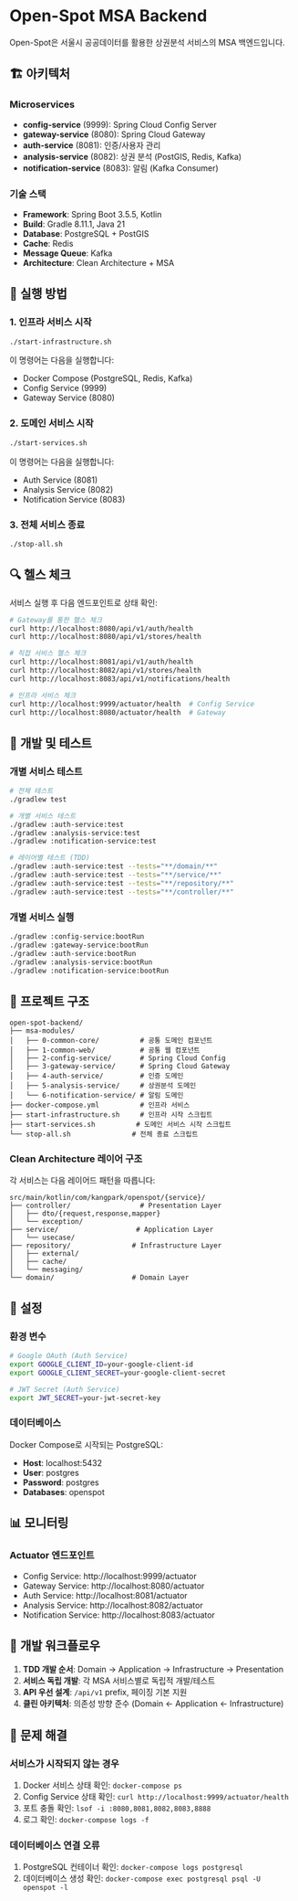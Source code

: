 # Open-Spot MSA Backend

Open-Spot은 서울시 공공데이터를 활용한 상권분석 서비스의 MSA 백엔드입니다.

## 🏗️ 아키텍처

### Microservices
- **config-service** (9999): Spring Cloud Config Server
- **gateway-service** (8080): Spring Cloud Gateway  
- **auth-service** (8081): 인증/사용자 관리
- **analysis-service** (8082): 상권 분석 (PostGIS, Redis, Kafka)
- **notification-service** (8083): 알림 (Kafka Consumer)

### 기술 스택
- **Framework**: Spring Boot 3.5.5, Kotlin
- **Build**: Gradle 8.11.1, Java 21
- **Database**: PostgreSQL + PostGIS
- **Cache**: Redis
- **Message Queue**: Kafka
- **Architecture**: Clean Architecture + MSA

## 🚀 실행 방법

### 1. 인프라 서비스 시작
```bash
./start-infrastructure.sh
```
이 명령어는 다음을 실행합니다:
- Docker Compose (PostgreSQL, Redis, Kafka)
- Config Service (9999)
- Gateway Service (8080)

### 2. 도메인 서비스 시작
```bash
./start-services.sh
```
이 명령어는 다음을 실행합니다:
- Auth Service (8081)
- Analysis Service (8082)
- Notification Service (8083)

### 3. 전체 서비스 종료
```bash
./stop-all.sh
```

## 🔍 헬스 체크

서비스 실행 후 다음 엔드포인트로 상태 확인:

```bash
# Gateway를 통한 헬스 체크
curl http://localhost:8080/api/v1/auth/health
curl http://localhost:8080/api/v1/stores/health

# 직접 서비스 헬스 체크
curl http://localhost:8081/api/v1/auth/health
curl http://localhost:8082/api/v1/stores/health
curl http://localhost:8083/api/v1/notifications/health

# 인프라 서비스 체크
curl http://localhost:9999/actuator/health  # Config Service
curl http://localhost:8080/actuator/health  # Gateway
```

## 🧪 개발 및 테스트

### 개별 서비스 테스트
```bash
# 전체 테스트
./gradlew test

# 개별 서비스 테스트
./gradlew :auth-service:test
./gradlew :analysis-service:test
./gradlew :notification-service:test

# 레이어별 테스트 (TDD)
./gradlew :auth-service:test --tests="**/domain/**"
./gradlew :auth-service:test --tests="**/service/**"
./gradlew :auth-service:test --tests="**/repository/**"
./gradlew :auth-service:test --tests="**/controller/**"
```

### 개별 서비스 실행
```bash
./gradlew :config-service:bootRun
./gradlew :gateway-service:bootRun
./gradlew :auth-service:bootRun
./gradlew :analysis-service:bootRun
./gradlew :notification-service:bootRun
```

## 📁 프로젝트 구조

```
open-spot-backend/
├── msa-modules/
│   ├── 0-common-core/          # 공통 도메인 컴포넌트
│   ├── 1-common-web/           # 공통 웹 컴포넌트
│   ├── 2-config-service/       # Spring Cloud Config
│   ├── 3-gateway-service/      # Spring Cloud Gateway
│   ├── 4-auth-service/         # 인증 도메인
│   ├── 5-analysis-service/     # 상권분석 도메인
│   └── 6-notification-service/ # 알림 도메인
├── docker-compose.yml          # 인프라 서비스
├── start-infrastructure.sh     # 인프라 시작 스크립트
├── start-services.sh          # 도메인 서비스 시작 스크립트
└── stop-all.sh               # 전체 종료 스크립트
```

### Clean Architecture 레이어 구조
각 서비스는 다음 레이어드 패턴을 따릅니다:

```
src/main/kotlin/com/kangpark/openspot/{service}/
├── controller/                 # Presentation Layer
│   ├── dto/{request,response,mapper}
│   └── exception/
├── service/                   # Application Layer
│   └── usecase/
├── repository/               # Infrastructure Layer
│   ├── external/
│   ├── cache/
│   └── messaging/
└── domain/                   # Domain Layer
```

## 🔧 설정

### 환경 변수
```bash
# Google OAuth (Auth Service)
export GOOGLE_CLIENT_ID=your-google-client-id
export GOOGLE_CLIENT_SECRET=your-google-client-secret

# JWT Secret (Auth Service)  
export JWT_SECRET=your-jwt-secret-key
```

### 데이터베이스
Docker Compose로 시작되는 PostgreSQL:
- **Host**: localhost:5432
- **User**: postgres
- **Password**: postgres
- **Databases**: openspot

## 📊 모니터링

### Actuator 엔드포인트
- Config Service: http://localhost:9999/actuator
- Gateway Service: http://localhost:8080/actuator  
- Auth Service: http://localhost:8081/actuator
- Analysis Service: http://localhost:8082/actuator
- Notification Service: http://localhost:8083/actuator

## 🔄 개발 워크플로우

1. **TDD 개발 순서**: Domain → Application → Infrastructure → Presentation
2. **서비스 독립 개발**: 각 MSA 서비스별로 독립적 개발/테스트
3. **API 우선 설계**: `/api/v1` prefix, 페이징 기본 지원
4. **클린 아키텍처**: 의존성 방향 준수 (Domain ← Application ← Infrastructure)

## 🚨 문제 해결

### 서비스가 시작되지 않는 경우
1. Docker 서비스 상태 확인: `docker-compose ps`
2. Config Service 상태 확인: `curl http://localhost:9999/actuator/health`
3. 포트 충돌 확인: `lsof -i :8080,8081,8082,8083,8888`
4. 로그 확인: `docker-compose logs -f`

### 데이터베이스 연결 오류
1. PostgreSQL 컨테이너 확인: `docker-compose logs postgresql`
2. 데이터베이스 생성 확인: `docker-compose exec postgresql psql -U openspot -l`